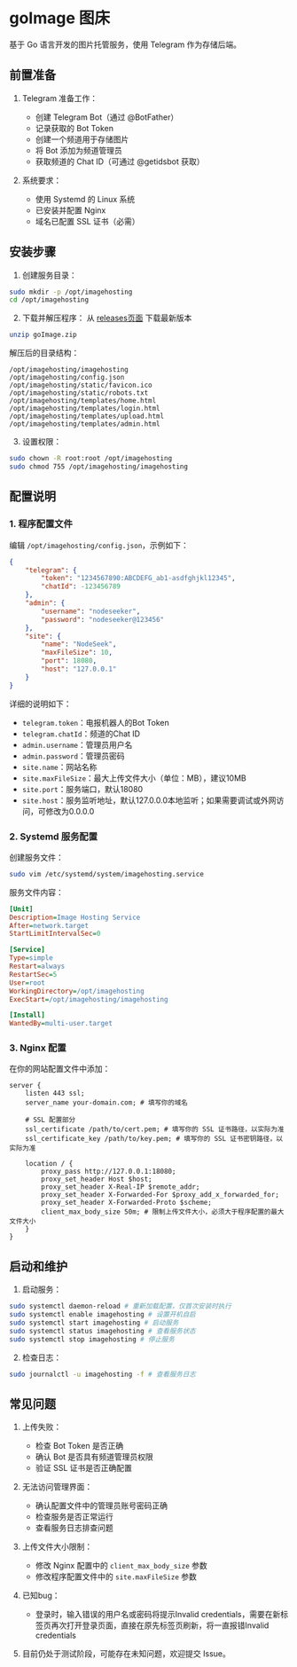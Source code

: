 # goImage 图床

基于 Go 语言开发的图片托管服务，使用 Telegram 作为存储后端。

## 前置准备

1. Telegram 准备工作：
   - 创建 Telegram Bot（通过 @BotFather）
   - 记录获取的 Bot Token
   - 创建一个频道用于存储图片
   - 将 Bot 添加为频道管理员
   - 获取频道的 Chat ID（可通过 @getidsbot 获取）

2. 系统要求：
   - 使用 Systemd 的 Linux 系统
   - 已安装并配置 Nginx
   - 域名已配置 SSL 证书（必需）

## 安装步骤

1. 创建服务目录：
```bash
sudo mkdir -p /opt/imagehosting
cd /opt/imagehosting
```

2. 下载并解压程序：
   从 [releases页面](https://github.com/nodeseeker/goImage/releases) 下载最新版本
```bash
unzip goImage.zip
```
解压后的目录结构：
```
/opt/imagehosting/imagehosting
/opt/imagehosting/config.json
/opt/imagehosting/static/favicon.ico
/opt/imagehosting/static/robots.txt
/opt/imagehosting/templates/home.html
/opt/imagehosting/templates/login.html
/opt/imagehosting/templates/upload.html
/opt/imagehosting/templates/admin.html
```

3. 设置权限：
```bash
sudo chown -R root:root /opt/imagehosting
sudo chmod 755 /opt/imagehosting/imagehosting
```

## 配置说明

### 1. 程序配置文件

编辑 `/opt/imagehosting/config.json`，示例如下：

```json
{
    "telegram": {
        "token": "1234567890:ABCDEFG_ab1-asdfghjkl12345",
        "chatId": -123456789
    },
    "admin": {
        "username": "nodeseeker",
        "password": "nodeseeker@123456"
    },
    "site": {
        "name": "NodeSeek",
        "maxFileSize": 10,
        "port": 18080,
        "host": "127.0.0.1"
    }
}
```
详细的说明如下：
- `telegram.token`：电报机器人的Bot Token
- `telegram.chatId`：频道的Chat ID
- `admin.username`：管理员用户名
- `admin.password`：管理员密码
- `site.name`：网站名称
- `site.maxFileSize`：最大上传文件大小（单位：MB），建议10MB
- `site.port`：服务端口，默认18080
- `site.host`：服务监听地址，默认127.0.0.0本地监听；如果需要调试或外网访问，可修改为0.0.0.0

### 2. Systemd 服务配置

创建服务文件：
```bash
sudo vim /etc/systemd/system/imagehosting.service
```

服务文件内容：
```ini
[Unit]
Description=Image Hosting Service
After=network.target
StartLimitIntervalSec=0

[Service]
Type=simple
Restart=always
RestartSec=5
User=root
WorkingDirectory=/opt/imagehosting
ExecStart=/opt/imagehosting/imagehosting

[Install]
WantedBy=multi-user.target
```

### 3. Nginx 配置

在你的网站配置文件中添加：
```nginx
server {
    listen 443 ssl;
    server_name your-domain.com; # 填写你的域名
    
    # SSL 配置部分
    ssl_certificate /path/to/cert.pem; # 填写你的 SSL 证书路径，以实际为准
    ssl_certificate_key /path/to/key.pem; # 填写你的 SSL 证书密钥路径，以实际为准
    
    location / {
        proxy_pass http://127.0.0.1:18080;
        proxy_set_header Host $host;
        proxy_set_header X-Real-IP $remote_addr;
        proxy_set_header X-Forwarded-For $proxy_add_x_forwarded_for;
        proxy_set_header X-Forwarded-Proto $scheme;
        client_max_body_size 50m; # 限制上传文件大小，必须大于程序配置的最大文件大小
    }
}
```

## 启动和维护

1. 启动服务：
```bash
sudo systemctl daemon-reload # 重新加载配置，仅首次安装时执行
sudo systemctl enable imagehosting # 设置开机自启
sudo systemctl start imagehosting # 启动服务
sudo systemctl status imagehosting # 查看服务状态
sudo systemctl stop imagehosting # 停止服务
```

2. 检查日志：
```bash
sudo journalctl -u imagehosting -f # 查看服务日志
```


## 常见问题

1. 上传失败：
   - 检查 Bot Token 是否正确
   - 确认 Bot 是否具有频道管理员权限
   - 验证 SSL 证书是否正确配置

2. 无法访问管理界面：
   - 确认配置文件中的管理员账号密码正确
   - 检查服务是否正常运行
   - 查看服务日志排查问题

3. 上传文件大小限制：
   - 修改 Nginx 配置中的 `client_max_body_size` 参数
   - 修改程序配置文件中的 `site.maxFileSize` 参数

4. 已知bug：
   - 登录时，输入错误的用户名或密码将提示Invalid credentials，需要在新标签页再次打开登录页面，直接在原先标签页刷新，将一直报错Invalid credentials
  
4. 目前仍处于测试阶段，可能存在未知问题，欢迎提交 Issue。